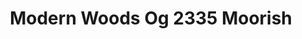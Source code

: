 ---
title: Modern Woods Og 2335 Moorish
designer: To Market
image_primary: img/2335%20laid%20out.jpg
href: https://www.tomkt.com/fast-track-swatches
description: "Size%3A%207.08%22%20X%2047.24%22%A0/%20Wear%20layer%3A%20.5mm%20%2820mil%29%20/%20Edge%3A%20Bevel%A0/%20Thickness%3A%205.0mm%20/%20Sq.ft/Ctn%3A%2023.25%A0/%20Installation%3A%20Glue%20Down"
tags: 
  - to-market
  - loose-lay-lvt-fast-track
category: loose-lay-lvt-fast-track
subtitle: 
manufacturer: ToMarket
slug: /manufacturers/to-market/loose-lay-lvt-fast-track/to-market-modern-woods-og-2335-moorish
---